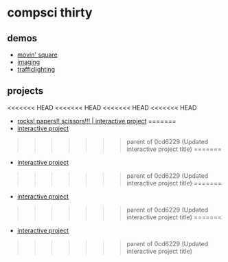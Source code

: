 # compsci thirty

## demos
- [movin' square](movingsquare)
- [imaging](imagedemo)
- [trafficlighting](trafficlighting)
## projects
<<<<<<< HEAD
<<<<<<< HEAD
<<<<<<< HEAD
<<<<<<< HEAD
- [rocks! papers!! scissors!!! | interactive project](interactivescene)
=======
- [interactive project](interactivescene)
>>>>>>> parent of 0cd6229 (Updated interactive project title)
=======
- [interactive project](interactivescene)
>>>>>>> parent of 0cd6229 (Updated interactive project title)
=======
- [interactive project](interactivescene)
>>>>>>> parent of 0cd6229 (Updated interactive project title)
=======
- [interactive project](interactivescene)
>>>>>>> parent of 0cd6229 (Updated interactive project title)
